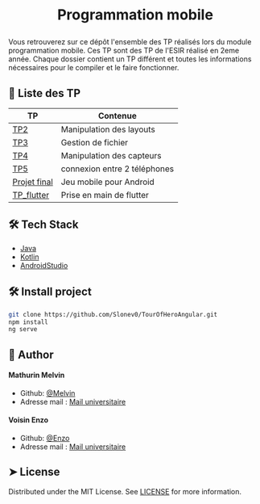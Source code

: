 # <p align="center">Programmation mobile</p>
  
Vous retrouverez sur ce dépôt l'ensemble des TP réalisés lors du module programmation mobile.  Ces TP sont des TP de l'ESIR réalisé en 2eme année.
Chaque dossier contient un TP différent et toutes les informations nécessaires pour le compiler et le faire fonctionner.

## 📱 Liste des TP
        
| TP | Contenue | 
| -------- | -------- | 
| [TP2](https://github.com/ghost-hikaru/ProgrammationMobile/tree/main/TP2)    | Manipulation des layouts    |
| [TP3](https://github.com/ghost-hikaru/ProgrammationMobile/tree/main/TP3)    | Gestion de fichier    | 
| [TP4](https://github.com/ghost-hikaru/ProgrammationMobile/tree/main/TP4)    | Manipulation des capteurs    | 
| [TP5](https://github.com/ghost-hikaru/ProgrammationMobile/tree/main/TP5)    | connexion entre 2 téléphones    | 
| [Projet final](https://github.com/ghost-hikaru/ProgrammationMobile/tree/main/Project_Game)    | Jeu mobile pour Android  | 
| [TP_flutter](https://github.com/ghost-hikaru/ProgrammationMobile/tree/main/)| Prise en main de flutter    | 
        


## 🛠️ Tech Stack
- [Java](https://www.java.com/fr/)
- [Kotlin](https://kotlinlang.org)
- [AndroidStudio](https://www.google.com/search?client=safari&rls=en&q=android+studio&ie=UTF-8&oe=UTF-8)
    
## 🛠️ Install project    
```bash
git clone https://github.com/Slonev0/TourOfHeroAngular.git
npm install 
ng serve
```

## 🙇 Author
#### Mathurin Melvin
- Github: [@Melvin](https://github.com/ghost-hikaru)
- Adresse mail : [Mail universitaire](melvin.mathurin@etudiant.univ-rennes.fr)
#### Voisin Enzo
- Github: [@Enzo](https://github.com/Slonev0)
- Adresse mail : [Mail universitaire](enzo.voisin@etudiant.univ-rennes.fr)
        
## ➤ License
Distributed under the MIT License. See [LICENSE](LICENSE) for more information.
        

